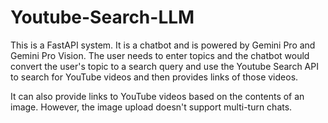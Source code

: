 # Youtube-Search-LLM
This is a FastAPI system. 
It is a chatbot and is powered by Gemini Pro and Gemini Pro Vision. The user needs to enter topics and the chatbot would convert the user's topic to a search query and use the Youtube Search API to search for YouTube videos and then provides links of those videos. 

It can also provide links to YouTube videos based on the contents of an image. However, the image upload doesn't support multi-turn chats.
